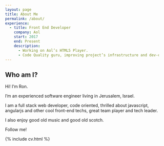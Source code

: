 ```yaml
---
layout: page
title: About Me
permalink: /about/
experience:
  - title: Front End Developer
    company: Aol
    start: 2017
    end: Present
    description:
      - Working on Aol’s HTML5 Player.
      - Code Quality guru, improving project’s infrastructure and dev-ops processes.
---
```


## Who am I?
Hi! I’m Ron.

I’m an experienced software engineer living in Jerusalem, Israel.

I am a full stack web developer, code oriented,  thrilled about javascript, angularjs and other cool front-end techs, great team player and tech leader.

I also enjoy good old music and good old scotch.

Follow me!

{% include cv.html %}
